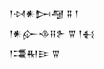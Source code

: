 <div class='block'>
<div class='line'>𒁹𒀴𒀭𒄖𒆷 𒐉 𒁹</div>
<div class='line'>𒁹𒀭𒅎𒈾𒍝𒉿 𒐊 𒁹𒈬</div>
<div class='line'>𒁹𒃮𒊑𒄿 𒐊</div>
</div>